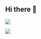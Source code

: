 ## Hi there 👋

![](http://github-profile-summary-cards.vercel.app/api/cards/profile-details?username=AIhaisi&theme=transparent)

![](http://github-profile-summary-cards.vercel.app/api/cards/stats?username=AIhaisi&theme=transparent)
<!--
**AIhaisi/AIhaisi** is a ✨ _special_ ✨ repository because its `README.md` (this file) appears on your GitHub profile.

Here are some ideas to get you started:

- 🔭 I’m currently working on ...
- 🌱 I’m currently learning ...
- 👯 I’m looking to collaborate on ...
- 🤔 I’m looking for help with ...
- 💬 Ask me about ...
- 📫 How to reach me: ...
- 😄 Pronouns: ...
- ⚡ Fun fact: ...
-->
